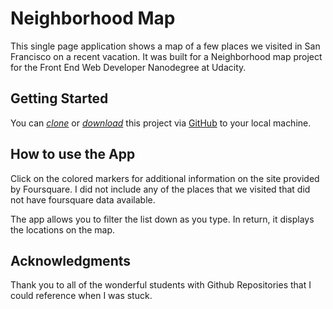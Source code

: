 
# Neighborhood Map
This single page application shows a map of a few places we visited in San Francisco on a recent vacation. It was built for a Neighborhood map project for the Front End Web Developer Nanodegree at Udacity.

## Getting Started
You can *[clone](https://github.com/curlygirl11/Neighborhood-Map.git)* or *[download](https://github.com/curlygirl11/Neighborhood-Map.git)* this project via [GitHub](https://github.com) to your local machine.

## How to use the App 
Click on the colored markers for additional information on the site provided by Foursquare. I did not include any of the places that we visited that did not have foursquare data available. 

The app allows you to filter the list down as you type. In return, it displays the locations on the map.

## Acknowledgments
Thank you to all of the wonderful students with Github Repositories that I could reference when I was stuck. 
